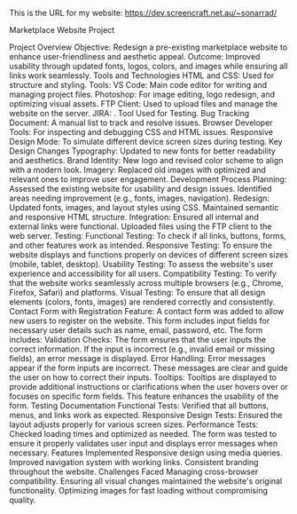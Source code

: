 This is the URL for my website: https://dev.screencraft.net.au/~sonarrad/

Marketplace Website Project

Project Overview Objective: Redesign a pre-existing marketplace website to enhance user-friendliness and aesthetic appeal. Outcome: Improved usability through updated fonts, logos, colors, and images while ensuring all links work seamlessly.
Tools and Technologies HTML and CSS: Used for structure and styling. Tools: VS Code: Main code editor for writing and managing project files. Photoshop: For image editing, logo redesign, and optimizing visual assets. FTP Client: Used to upload files and manage the website on the server. JIRA: . Tool Used for Testing. Bug Tracking Document: A manual list to track and resolve issues. Browser Developer Tools: For inspecting and debugging CSS and HTML issues. Responsive Design Mode: To simulate different device screen sizes during testing.
Key Design Changes Typography: Updated to new fonts for better readability and aesthetics. Brand Identity: New logo and revised color scheme to align with a modern look. Imagery: Replaced old images with optimized and relevant ones to improve user engagement.
Development Process Planning: Assessed the existing website for usability and design issues. Identified areas needing improvement (e.g., fonts, images, navigation). Redesign: Updated fonts, images, and layout styles using CSS. Maintained semantic and responsive HTML structure. Integration: Ensured all internal and external links were functional. Uploaded files using the FTP client to the web server.
Testing: Functional Testing: To check if all links, buttons, forms, and other features work as intended. Responsive Testing: To ensure the website displays and functions properly on devices of different screen sizes (mobile, tablet, desktop). Usability Testing: To assess the website's user experience and accessibility for all users. Compatibility Testing: To verify that the website works seamlessly across multiple browsers (e.g., Chrome, Firefox, Safari) and platforms. Visual Testing: To ensure that all design elements (colors, fonts, images) are rendered correctly and consistently.
Contact Form with Registration Feature: A contact form was added to allow new users to register on the website. This form includes input fields for necessary user details such as name, email, password, etc. The form includes: Validation Checks: The form ensures that the user inputs the correct information. If the input is incorrect (e.g., invalid email or missing fields), an error message is displayed.
Error Handling: Error messages appear if the form inputs are incorrect. These messages are clear and guide the user on how to correct their inputs.
Tooltips: Tooltips are displayed to provide additional instructions or clarifications when the user hovers over or focuses on specific form fields. This feature enhances the usability of the form.
Testing Documentation Functional Tests: Verified that all buttons, menus, and links work as expected. Responsive Design Tests: Ensured the layout adjusts properly for various screen sizes. Performance Tests: Checked loading times and optimized as needed.
The form was tested to ensure it properly validates user input and displays error messages when necessary.
Features Implemented Responsive design using media queries. Improved navigation system with working links. Consistent branding throughout the website.
Challenges Faced Managing cross-browser compatibility. Ensuring all visual changes maintained the website's original functionality. Optimizing images for fast loading without compromising quality.
